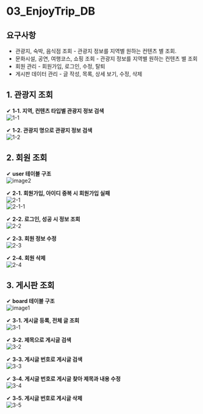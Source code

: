 # 03_EnjoyTrip_DB

## 요구사항
- 관광지, 숙박, 음식점 조회 - 관광지 정보를 지역별 원하는 컨텐츠 별 조회.
- 문화시설, 공연, 여행코스, 쇼핑 조회 - 관광지 정보를 지역별 원하는 컨텐츠 별 조회
- 회원 관리 - 회원가입, 로그인, 수정, 탈퇴
- 게시판 데이터 관리 - 글 작성, 목록, 상세 보기, 수정, 삭제


## 1. 관광지 조회
 
✔ **1-1. 지역, 컨텐츠 타입별 관광지 정보 검색**  
![1-1](/uploads/f79def9605825d6d2bf6fbb043b62b95/1-1.PNG)  
  
✔ **1-2. 관광지 명으로 관광지 정보 검색**  
![1-2](/uploads/d327cb75cf81d9b4419577c7d8c2f256/1-2.PNG)  
  
  
## 2. 회원 조회
✔ **user 테이블 구조**  
![image2](/uploads/9eaa1d46074940631fd0a681f4daf136/image2.png)
  
✔ **2-1. 회원가입, 아이디 중복 시 회원가입 실패**  
![2-1](/uploads/6782f2a2bb43b5b3bca2d768384585db/2-1.PNG)  
![2-1-1](/uploads/a7015534f17f278cc7fb11972eb40204/2-1-1.PNG)  
  
✔ **2-2. 로그인, 성공 시 정보 조회**    
![2-2](/uploads/1964be32ab68e7a4e4df37f57a7d2ba7/2-2.PNG)  
  
✔ **2-3. 회원 정보 수정**    
![2-3](/uploads/a1b3dcb21fd1311896a0f9c70de9ab6a/2-3.PNG)  
  
✔ **2-4. 회원 삭제**  
![2-4](/uploads/124a34077a2530ad0277cb4fb085bb43/2-4.PNG)  
  
  
## 3. 게시판 조회
✔ **board 테이블 구조**  
![image1](/uploads/bb1d80c4bfc350ba769270bb8c607efa/image1.png)  
  
✔ **3-1. 게시글 등록, 전체 글 조회**  
![3-1](/uploads/7abd2527ebca8048fc6578e99f5da0d0/3-1.PNG)  
  
✔ **3-2. 제목으로 게시글 검색**  
![3-2](/uploads/5836e4d4358ff4971ce3f0adf92945eb/3-2.PNG)  
  
✔ **3-3. 게시글 번호로 게시글 검색**  
![3-3](/uploads/28a629f45dd0ebb3384ab3acaf335732/3-3.PNG)  
  
✔ **3-4. 게시글 번호로 게시글 찾아 제목과 내용 수정**  
![3-4](/uploads/67df1be54a93f545205dd90b6ceb5497/3-4.PNG)  
  
✔ **3-5. 게시글 번호로 게시글 삭제**  
![3-5](/uploads/c9f042d4ef11d44dab67406cb9dd0e62/3-5.PNG)  
